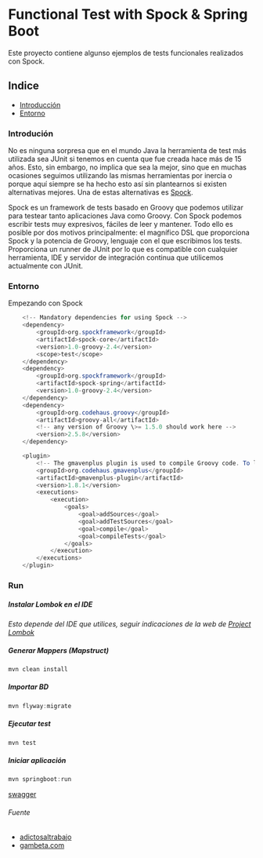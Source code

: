 # Functional Test with Spock & Spring Boot

Este proyecto contiene algunso ejemplos de tests funcionales realizados con Spock.

## Indice

* [Introducción](#Introducción)
* [Entorno](#Entorno)

### Introdución
No es ninguna sorpresa que en el mundo Java la herramienta de test más utilizada sea JUnit si tenemos en cuenta que fue creada hace más de 15 años. Esto, sin embargo, no implica que sea la mejor, sino que en muchas ocasiones seguimos utilizando las mismas herramientas por inercia o porque aquí siempre se ha hecho esto así sin plantearnos si existen alternativas mejores. Una de estas alternativas es [Spock](https://github.com/spockframework/spock).

Spock es un framework de tests basado en Groovy que podemos utilizar para testear tanto aplicaciones Java como Groovy. Con Spock podemos escribir tests muy expresivos, fáciles de leer y mantener. Todo ello es posible por dos motivos principalmente: el magnífico DSL que proporciona Spock y la potencia de Groovy, lenguaje con el que escribimos los tests.
Proporciona un runner de JUnit por lo que es compatible con cualquier herramienta, IDE y servidor de integración continua que utilicemos actualmente con JUnit.

### Entorno
Empezando con Spock
```java
    <!-- Mandatory dependencies for using Spock -->
    <dependency>
        <groupId>org.spockframework</groupId>
        <artifactId>spock-core</artifactId>
        <version>1.0-groovy-2.4</version>
        <scope>test</scope>
    </dependency>
    <dependency>
        <groupId>org.spockframework</groupId>
        <artifactId>spock-spring</artifactId>
        <version>1.0-groovy-2.4</version>
    </dependency>
    <dependency>
        <groupId>org.codehaus.groovy</groupId>
        <artifactId>groovy-all</artifactId>
        <!-- any version of Groovy \>= 1.5.0 should work here -->
        <version>2.5.8</version>
    </dependency>
```

```java
    <plugin>
        <!-- The gmavenplus plugin is used to compile Groovy code. To learn more about this plugin, visit https://github.com/groovy/GMavenPlus/wiki -->
        <groupId>org.codehaus.gmavenplus</groupId>
        <artifactId>gmavenplus-plugin</artifactId>
        <version>1.8.1</version>
        <executions>
            <execution>
                <goals>
                    <goal>addSources</goal>
                    <goal>addTestSources</goal>
                    <goal>compile</goal>
                    <goal>compileTests</goal>
                </goals>
            </execution>
        </executions>
    </plugin>
```

### Run

##### Instalar Lombok en el IDE

_Esto depende del IDE que utilices, seguir indicaciones de la web de [Project Lombok](https://projectlombok.org/)_


##### Generar Mappers (Mapstruct)

```java
mvn clean install
```

##### Importar BD

```java
mvn flyway:migrate
```

##### Ejecutar test

```java
mvn test
```

##### Iniciar aplicación

```java
mvn springboot:run
```  

[swagger]()

###### Fuente

* [adictosaltrabajo](https://www.adictosaltrabajo.com/2016/02/05/tests-funcionales-con-spock-y-geb-para-una-aplicacion-spring-boot/)
* [gambeta.com](https://www.genbeta.com/desarrollo/testeando-tus-aplicaciones-java-con-spock-tests-mas-expresivos-faciles-de-leer-y-mantener)


